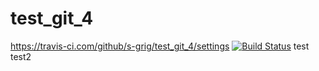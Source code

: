 # test_git_4
https://travis-ci.com/github/s-grig/test_git_4/settings
[![Build Status](https://travis-ci.com/s-grig/test_git_4.svg?branch=master)](https://travis-ci.com/s-grig/test_git_4)
test
test2
